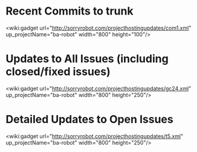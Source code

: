 # Recent Commits to trunk #

<wiki:gadget url="http://sorryrobot.com/projecthostingupdates/com1.xml" up\_projectName="ba-robot" width="800"  height="100"/>

# Updates to All Issues (including closed/fixed issues) #

<wiki:gadget url="http://sorryrobot.com/projecthostingupdates/gc24.xml" up\_projectName="ba-robot" width="800"  height="250"/>

# Detailed Updates to Open Issues #

<wiki:gadget url="http://sorryrobot.com/projecthostingupdates/t5.xml" up\_projectName="ba-robot" width="800"  height="250"/>